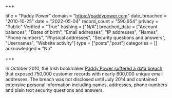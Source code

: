 +++

title = "Paddy Power"
domain = "https://paddypower.com"
date_breached = "2010-10-25"
date = "2022-05-04"
record_count = "590,954"
privacy = "Public"
Verified = "True"
hashing = ["N/A"]
breached_data = ["Account balances", "Dates of birth", "Email addresses", "IP addresses", "Names", "Phone numbers", "Physical addresses", "Security questions and answers", "Usernames", "Website activity"]
type = ["posts","post"]
categories = []
acknowledged = "No"


+++


In October 2010, the Irish bookmaker <a href="http://www.telegraph.co.uk/technology/internet-security/11005558/Irish-government-disappointed-over-Paddy-Power-hack.html" target="_blank" rel="noopener">Paddy Power suffered a data breach</a> that exposed 750,000 customer records with nearly 600,000 unique email addresses. The breach was not disclosed until July 2014 and contained extensive personal information including names, addresses, phone numbers and plain text security questions and answers.

